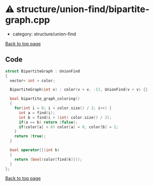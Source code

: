 <!-- mathjax config similar to math.stackexchange -->
<script type="text/javascript" async
  src="https://cdnjs.cloudflare.com/ajax/libs/mathjax/2.7.5/MathJax.js?config=TeX-MML-AM_CHTML">
</script>
<script type="text/x-mathjax-config">
  MathJax.Hub.Config({
    TeX: { equationNumbers: { autoNumber: "AMS" }},
    tex2jax: {
      inlineMath: [ ['$','$'] ],
      processEscapes: true
    },
    "HTML-CSS": { matchFontHeight: false },
    displayAlign: "left",
    displayIndent: "2em"
  });
</script>

<script type="text/javascript" src="https://cdnjs.cloudflare.com/ajax/libs/jquery/3.4.1/jquery.min.js"></script>
<script src="https://cdn.jsdelivr.net/npm/jquery-balloon-js@1.1.2/jquery.balloon.min.js" integrity="sha256-ZEYs9VrgAeNuPvs15E39OsyOJaIkXEEt10fzxJ20+2I=" crossorigin="anonymous"></script>
<script type="text/javascript" src="../../../assets/js/copy-button.js"></script>
<link rel="stylesheet" href="../../../assets/css/copy-button.css" />


# :warning: structure/union-find/bipartite-graph.cpp
* category: structure/union-find


[Back to top page](../../../index.html)



## Code
```cpp
struct BipartiteGraph : UnionFind
{
  vector< int > color;

  BipartiteGraph(int v) : color(v + v, -1), UnionFind(v + v) {}

  bool bipartite_graph_coloring()
  {
    for(int i = 0; i < color.size() / 2; i++) {
      int a = find(i);
      int b = find(i + (int) color.size() / 2);
      if(a == b) return (false);
      if(color[a] < 0) color[a] = 0, color[b] = 1;
    }
    return (true);
  }

  bool operator[](int k)
  {
    return (bool(color[find(k)]));
  }
};

```

[Back to top page](../../../index.html)

